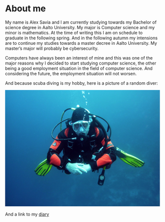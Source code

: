 # About me

My name is Alex Savia and I am currently studying towards my Bachelor of science degree in Aalto University. My major is Computer science and my minor is mathematics. At the time of writing this I am on schedule to graduate in the following spring. And in the following autumn my intensions are to continue my studies towards a master decree in Aalto University. My master’s major will probably be cybersecurity.

Computers have always been an interest of mine and this was one of the major reasons why I decided to start studying computer science, the other being a good employment situation in the field of computer science. And considering the future, the employment situation will not worsen. 

And because scuba diving is my hobby, here is a picture of a random diver:

![Random picture of a diver](./scuba-diver.jpeg "Random diver") 

And a link to my [diary](/diary-081.md)